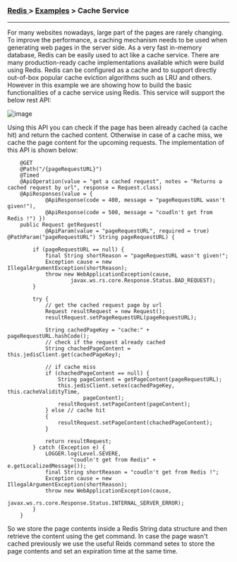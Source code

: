 

### [Redis ](../Redis.md) > [Examples](Examples.md) > Cache Service
___

For many websites nowadays, large part of the pages are rarely changing. To improve the performance, a caching mechanism needs to be used when generating web pages in the server side. As a very fast in-memory database, Redis can be easily used to act like a cache service. There are many production-ready cache implementations available which were build using Redis. Redis can be configured as a cache and to support directly out-of-box popular cache eviction algorithms such as LRU and others. However in this example we are showing how to build the basic functionalities of a cache service using Redis. This service will support the below rest API:

![image](https://s3.amazonaws.com/b2cbucket/CacheManagement.png)


Using this API you can check if the page has been already cached (a cache hit) and return the cached content. Otherwise in case of a cache miss, we cache the page content for the upcoming requests. The implementation of this API is shown below:

````
    @GET
	@Path("/{pageRequestURL}")
	@Timed
	@ApiOperation(value = "get a cached request", notes = "Returns a cached request by url", response = Request.class)
	@ApiResponses(value = {
			@ApiResponse(code = 400, message = "pageRequestURL wasn't given!"),
			@ApiResponse(code = 500, message = "coudln't get from Redis !") })
	public Request getRequest(
			@ApiParam(value = "pageRequestURL", required = true) @PathParam("pageRequestURL") String pageRequestURL) {

		if (pageRequestURL == null) {
			final String shortReason = "pageRequestURL wasn't given!";
			Exception cause = new IllegalArgumentException(shortReason);
			throw new WebApplicationException(cause,
					javax.ws.rs.core.Response.Status.BAD_REQUEST);
		}

		try {
			// get the cached request page by url
			Request resultRequest = new Request();
			resultRequest.setPageRequestURL(pageRequestURL);

			String cachedPageKey = "cache:" + pageRequestURL.hashCode();
			// check if the request already cached
			String chachedPageContent = this.jedisClient.get(cachedPageKey);

			// if cache miss
			if (chachedPageContent == null) {
				String pageContent = getPageContent(pageRequestURL);
				this.jedisClient.setex(cachedPageKey, this.cacheValidityTime,
						pageContent);
				resultRequest.setPageContent(pageContent);
			} else // cache hit
			{
				resultRequest.setPageContent(chachedPageContent);
			}

			return resultRequest;
		} catch (Exception e) {
			LOGGER.log(Level.SEVERE,
					"coudln't get from Redis" + e.getLocalizedMessage());
			final String shortReason = "coudln't get from Redis !";
			Exception cause = new IllegalArgumentException(shortReason);
			throw new WebApplicationException(cause,
					javax.ws.rs.core.Response.Status.INTERNAL_SERVER_ERROR);
		}
	}
````

So we store the page contents inside a Redis String data structure and then retrieve the content using the get command. In case the page wasn't cached previously we use the useful Reids command setex to store the page contents and set an expiration time at the same time. 